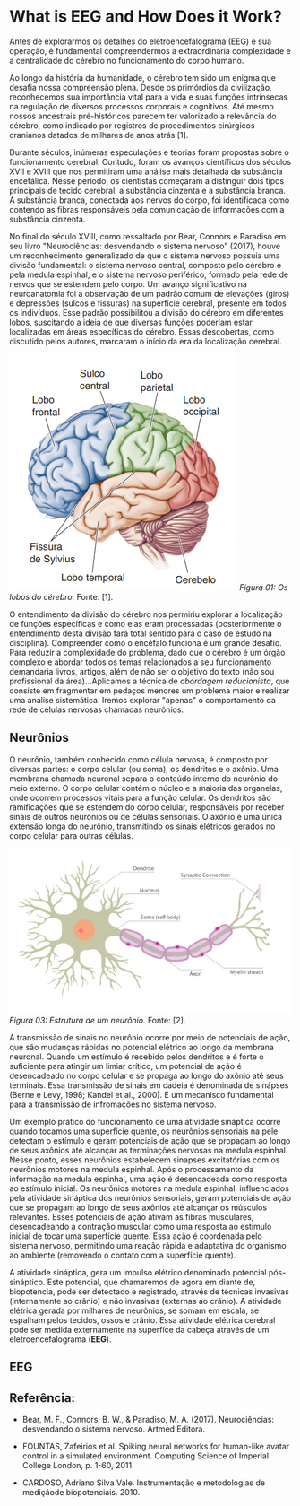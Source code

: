 # What is EEG and How Does it Work?

Antes de explorarmos os detalhes do eletroencefalograma (EEG) e sua operação, é fundamental compreendermos a extraordinária complexidade e a centralidade do cérebro no funcionamento do corpo humano.

Ao longo da história da humanidade, o cérebro tem sido um enigma que desafia nossa compreensão plena. Desde os primórdios da civilização, reconhecemos sua importância vital para a vida e suas funções intrínsecas na regulação de diversos processos corporais e cognitivos. Até mesmo nossos ancestrais pré-históricos parecem ter valorizado a relevância do cérebro, como indicado por registros de procedimentos cirúrgicos cranianos datados de milhares de anos atrás [1].

Durante séculos, inúmeras especulações e teorias foram propostas sobre o funcionamento cerebral. Contudo, foram os avanços científicos dos séculos XVII e XVIII que nos permitiram uma análise mais detalhada da substância encefálica. Nesse período, os cientistas começaram a distinguir dois tipos principais de tecido cerebral: a substância cinzenta e a substância branca. A substância branca, conectada aos nervos do corpo, foi identificada como contendo as fibras responsáveis pela comunicação de informações com a substância cinzenta.

No final do século XVIII, como ressaltado por Bear, Connors e Paradiso em seu livro "Neurociências: desvendando o sistema nervoso" (2017), houve um reconhecimento generalizado de que o sistema nervoso possuía uma divisão fundamental: o sistema nervoso central, composto pelo cérebro e pela medula espinhal, e o sistema nervoso periférico, formado pela rede de nervos que se estendem pelo corpo. Um avanço significativo na neuroanatomia foi a observação de um padrão comum de elevações (giros) e depressões (sulcos e fissuras) na superfície cerebral, presente em todos os indivíduos. Esse padrão possibilitou a divisão do cérebro em diferentes lobos, suscitando a ideia de que diversas funções poderiam estar localizadas em áreas específicas do cérebro. Essas descobertas, como discutido pelos autores, marcaram o início da era da localização cerebral.

![logo](lobos.png)
*Figura 01: Os lobos do cérebro.* Fonte: [1].

O entendimento da divisão do cérebro nos permiriu explorar a localização de funções específicas e como elas eram processadas (posteriormente o entendimento desta divisão fará total sentido para o caso de estudo na disciplina). Compreender como o encéfalo funciona é um grande desafio. Para reduzir a complexidade do problema, dado que o cérebro é um órgão complexo e abordar todos os temas relacionados a seu funcionamento demandaria livros, artigos, além de não ser o objetivo do texto (não sou profissional da área)...Aplicamos a técnica de *abordagem reducionista*, que consiste em fragmentar em pedaços menores um problema maior e realizar uma análise sistemática. Iremos explorar "apenas" o comportamento  da rede de células nervosas chamadas neurônios.

## Neurônios


O neurônio, também conhecido como célula nervosa, é composto por diversas partes: o corpo celular (ou soma), os dendritos e o axônio. Uma membrana chamada neuronal separa o conteúdo interno do neurônio do meio externo. O corpo celular contém o núcleo e a maioria das organelas, onde ocorrem processos vitais para a função celular. Os dendritos são ramificações que se estendem do corpo celular, responsáveis por receber sinais de outros neurônios ou de células sensoriais. O axônio é uma única extensão longa do neurônio, transmitindo os sinais elétricos gerados no corpo celular para outras células.

![neuron](neuron.jpg)
*Figura 03: Estrutura de um neurônio.* Fonte: [2].

A transmissão de sinais no neurônio ocorre por meio de potenciais de ação, que são mudanças rápidas no potencial elétrico ao longo da membrana neuronal. Quando um estímulo é recebido pelos dendritos e é forte o suficiente para atingir um limiar crítico, um potencial de ação é desencadeado no corpo celular e se propaga ao longo do axônio até seus terminais. Essa transmissão de sinais em cadeia é denominada de sinápses (Berne e Levy, 1998; Kandel et al., 2000). É um mecanisco fundamental para a transmissão de infromações no sistema nervoso.

Um exemplo prático do funcionamento de uma atividade sináptica ocorre quando tocamos uma superfície quente, os neurônios sensoriais na pele detectam o estímulo e geram potenciais de ação que se propagam ao longo de seus axônios até alcançar as terminações nervosas na medula espinhal. Nesse ponto, esses neurônios estabelecem sinapses excitatórias com os neurônios motores na medula espinhal.
Após o processamento da informação na medula espinhal, uma ação é desencadeada como resposta ao estímulo inicial. Os neurônios motores na medula espinhal, influenciados pela atividade sináptica dos neurônios sensoriais, geram potenciais de ação que se propagam ao longo de seus axônios até alcançar os músculos relevantes. Esses potenciais de ação ativam as fibras musculares, desencadeando a contração muscular como uma resposta ao estímulo inicial de tocar uma superfície quente. Essa ação é coordenada pelo sistema nervoso, permitindo uma reação rápida e adaptativa do organismo ao ambiente (removendo o contato com a superfície quente).

A atividade sináptica, gera um impulso elétrico denominado potencial pós-sináptico. Este potencial, que chamaremos de agora em diante de, biopotencia, pode ser detectado e registrado, através de técnicas invasivas (internamente ao crânio) e não invasivas (externas ao crânio). A atividade elétrica gerada por milhares de neurônios, se somam em escala, se espalham pelos tecidos, ossos e crânio. Essa atividade elétrica cerebral pode ser medida externamente na superfíce da cabeça através de um eletroencefalograma (**EEG**).

## EEG




## Referência:

- Bear, M. F., Connors, B. W., & Paradiso, M. A. (2017). Neurociências: desvendando o sistema nervoso. Artmed Editora.

- FOUNTAS, Zafeirios et al. Spiking neural networks for human-like avatar control in a simulated environment. Computing Science of Imperial College London, p. 1-60, 2011.

- CARDOSO, Adriano Silva Vale. Instrumentação e metodologias de mediçãode biopotenciais. 2010.





